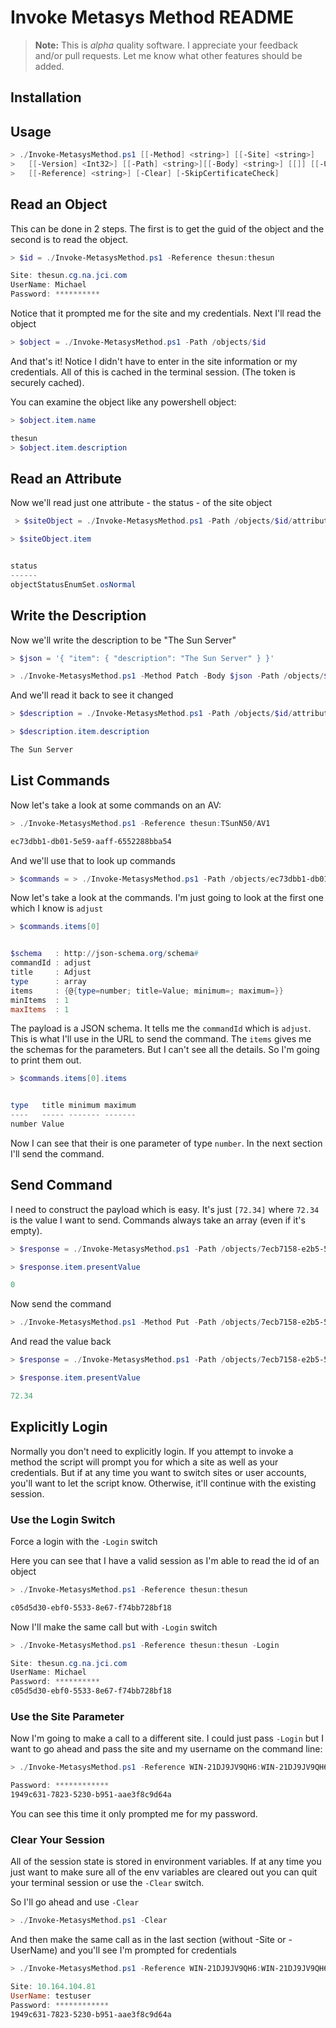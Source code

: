# Invoke Metasys Method README

> **Note:** This is *alpha* quality software. I appreciate your feedback and/or pull requests. Let me know what other features should be added.

## Installation



## Usage

```powershell
> ./Invoke-MetasysMethod.ps1 [[-Method] <string>] [[-Site] <string>]
>   [[-Version] <Int32>] [[-Path] <string>][[-Body] <string>] [[]] [[-UserName] <string>]
>   [[-Reference] <string>] [-Clear] [-SkipCertificateCheck]
```

## Read an Object

This can be done in 2 steps. The first is to get the guid of the object and the second is to read the object.

```powershell
> $id = ./Invoke-MetasysMethod.ps1 -Reference thesun:thesun

Site: thesun.cg.na.jci.com
UserName: Michael
Password: **********
```

Notice that it prompted me for the site and my credentials. Next I'll read the object

```powershell
> $object = ./Invoke-MetasysMethod.ps1 -Path /objects/$id

```

And that's it! Notice I didn't have to enter in the site information or my credentials. All of this is cached in the terminal session. (The token is securely cached).

You can examine the object like any powershell object:

```powershell
> $object.item.name

thesun
> $object.item.description

```

## Read an Attribute

Now we'll read just one attribute - the status - of the site object

```powershell
 > $siteObject = ./Invoke-MetasysMethod.ps1 -Path /objects/$id/attributes/status

> $siteObject.item


status
------
objectStatusEnumSet.osNormal
```

## Write the Description

Now we'll write the description to be "The Sun Server"

```powershell
> $json = '{ "item": { "description": "The Sun Server" } }'

> ./Invoke-MetasysMethod.ps1 -Method Patch -Body $json -Path /objects/$id
```

And we'll read it back to see it changed

```powershell
> $description = ./Invoke-MetasysMethod.ps1 -Path /objects/$id/attributes/description

> $description.item.description

The Sun Server
```

## List Commands

Now let's take a look at some commands on an AV:

```powershell
> ./Invoke-MetasysMethod.ps1 -Reference thesun:TSunN50/AV1

ec73dbb1-db01-5e59-aaff-6552288bba54
```

And we'll use that to look up commands

```powershell
> $commands = > ./Invoke-MetasysMethod.ps1 -Path /objects/ec73dbb1-db01-5e59-aaff-6552288bba54/commands
```

Now let's take a look at the commands. I'm just going to look at the first one which I know is `adjust`

```powershell
> $commands.items[0]


$schema   : http://json-schema.org/schema#
commandId : adjust
title     : Adjust
type      : array
items     : {@{type=number; title=Value; minimum=; maximum=}}
minItems  : 1
maxItems  : 1
```

The payload is a JSON schema. It tells me the `commandId` which is `adjust`. This is what I'll use in the URL to send the command. The `items` gives me the schemas for the parameters. But I can't see all the details. So I'm going to print them out.

```powershell
> $commands.items[0].items


type   title minimum maximum
----   ----- ------- -------
number Value
```

Now I can see that their is one parameter of type `number`. In the next section I'll send the command.

## Send Command

I need to construct the payload which is easy. It's just `[72.34]` where `72.34` is the value I want to send. Commands always take an array (even if it's empty).

```powershell
> $response = ./Invoke-MetasysMethod.ps1 -Path /objects/7ecb7158-e2b5-52af-a4cf-b352486406fc/attributes/presentValue

> $response.item.presentValue

0
```

Now send the command

```powershell
> ./Invoke-MetasysMethod.ps1 -Method Put -Path /objects/7ecb7158-e2b5-52af-a4cf-b352486406fc/commands/adjust -Body '[72.34]'

```

And read the value back

```powershell
> $response = ./Invoke-MetasysMethod.ps1 -Path /objects/7ecb7158-e2b5-52af-a4cf-b352486406fc/attributes/presentValue

> $response.item.presentValue

72.34
```

## Explicitly Login

Normally you don't need to explicitly login. If you attempt to invoke a method the script will prompt you for which a site as well as your credentials. But if at any time you want to switch sites or user accounts, you'll want to let the script know. Otherwise, it'll continue with the existing session.

### Use the Login Switch

Force a login with the `-Login` switch

Here you can see that I have a valid session as I'm able to read the id of an object

```powershell
> ./Invoke-MetasysMethod.ps1 -Reference thesun:thesun

c05d5d30-ebf0-5533-8e67-f74bb728bf18
```

Now I'll make the same call but with `-Login` switch

```powershell
> ./Invoke-MetasysMethod.ps1 -Reference thesun:thesun -Login

Site: thesun.cg.na.jci.com
UserName: Michael
Password: **********
c05d5d30-ebf0-5533-8e67-f74bb728bf18
```

### Use the Site Parameter

Now I'm going to make a call to a different site. I could just pass `-Login` but I want to go ahead and pass the site and my username on the command line:

```powershell
> ./Invoke-MetasysMethod.ps1 -Reference WIN-21DJ9JV9QH6:WIN-21DJ9JV9QH6 -Site 10.164.104.81 -UserName testuser

Password: ************
1949c631-7823-5230-b951-aae3f8c9d64a
```

You can see this time it only prompted me for my password.

### Clear Your Session

All of the session state is stored in environment variables. If at any time you just want to make sure all of the env variables are cleared out you can quit your terminal session or use the `-Clear` switch.

So I'll go ahead and use `-Clear`

```powershell
> ./Invoke-MetasysMethod.ps1 -Clear
```

And then make the same call as in the last section (without -Site or -UserName) and you'll see I'm prompted for credentials

```powershell
> ./Invoke-MetasysMethod.ps1 -Reference WIN-21DJ9JV9QH6:WIN-21DJ9JV9QH6

Site: 10.164.104.81
UserName: testuser
Password: ************
1949c631-7823-5230-b951-aae3f8c9d64a
```